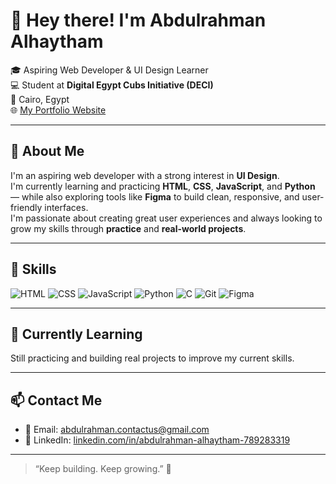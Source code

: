 # 👋 Hey there! I'm Abdulrahman Alhaytham

🎓 Aspiring Web Developer & UI Design Learner  
💻 Student at **Digital Egypt Cubs Initiative (DECI)**  
📍 Cairo, Egypt  
🌐 [My Portfolio Website](https://abdulrahmanalhaythem.vercel.app)

---

## 🚀 About Me

I'm an aspiring web developer with a strong interest in **UI Design**.  
I'm currently learning and practicing **HTML**, **CSS**, **JavaScript**, and **Python** — while also exploring tools like **Figma** to build clean, responsive, and user-friendly interfaces.  
I'm passionate about creating great user experiences and always looking to grow my skills through **practice** and **real-world projects**.

---

## 🧠 Skills

![HTML](https://img.shields.io/badge/HTML-239120?style=for-the-badge&logo=html5&logoColor=white)
![CSS](https://img.shields.io/badge/CSS-1572B6?style=for-the-badge&logo=css3&logoColor=white)
![JavaScript](https://img.shields.io/badge/JavaScript-F7DF1E?style=for-the-badge&logo=javascript&logoColor=black)
![Python](https://img.shields.io/badge/Python-3776AB?style=for-the-badge&logo=python&logoColor=white)
![C](https://img.shields.io/badge/C-00599C?style=for-the-badge&logo=c&logoColor=white)
![Git](https://img.shields.io/badge/Git-F05032?style=for-the-badge&logo=git&logoColor=white)
![Figma](https://img.shields.io/badge/Figma-F24E1E?style=for-the-badge&logo=figma&logoColor=white)

---

## 🌱 Currently Learning

Still practicing and building real projects to improve my current skills.

---

## 📫 Contact Me

- 📧 Email: [abdulrahman.contactus@gmail.com](mailto:abdulrahman.contactus@gmail.com)  
- 💼 LinkedIn: [linkedin.com/in/abdulrahman-alhaytham-789283319](https://www.linkedin.com/in/abdulrahman-alhaytham-789283319)

---

> “Keep building. Keep growing.” 🌱

